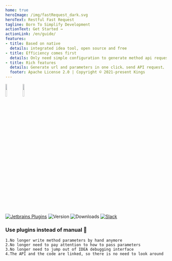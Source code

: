 ```yaml
---
home: true
heroImage: /img/fastRequest_dark.svg
heroText: Restful Fast Request
tagline: Born To Simplify Development
actionText: Get Started →
actionLink: /en/guide/
features:
- title: Based on native
  details: integrated idea tool, open source and free
- title: Efficiency comes first
  details: Only need simple configuration to generate method api request, thus saving a lot of time
- title: Rich features
  details: Generate url and parameters in one click、send API request、download file、Store history request、Custom parameter parse、API to curl...
  footer: Apache License 2.0 | Copyright © 2021-present Kings
---
```


<a href="https://www.jetbrains.com"><img src="https://resources.jetbrains.com/storage/products/company/brand/logos/jb_beam.svg" width = "10%" /></a>
<a href="https://www.jetbrains.com/idea"><img src="https://resources.jetbrains.com/storage/products/company/brand/logos/IntelliJ_IDEA_icon.svg" width = "10%" /></a>

[![Jetbrains Plugins][plugin-img]][plugin]
![Version](https://img.shields.io/jetbrains/plugin/v/16988)
![Downloads](https://img.shields.io/jetbrains/plugin/d/16988)
[![Slack](https://img.shields.io/badge/Slack-%23Fast--Request-red)](https://fastrequest.slack.com)
### Use plugins instead of manual :100:
```
1.No longer write method parameters by hand anymore
2.No longer need to pay attention to how to pass parameters
3.No longer need to jump out of IDEA debugging interface
4.The API and the code are linked, so there is no need to look around
```


[plugin]: https://plugins.jetbrains.com/plugin/16988
[plugin-img]: https://img.shields.io/badge/plugin-FastRequest-x.svg
